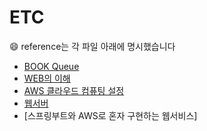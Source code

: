 # ETC
&#128516; reference는 각 파일 아래에 명시했습니다

- [BOOK Queue](https://github.com/yooooonk/TIL/blob/master/ETC/bookQ.md)
- [WEB의 이해](https://github.com/yooooonk/TIL/blob/master/ETC/web.md)
- [AWS 클라우드 컴퓨팅 설정](https://github.com/yooooonk/TIL/blob/master/ETC/AWS.md)
- [웹서버](https://github.com/yooooonk/TIL/blob/master/ETC/webServer.md)
- [스프링부트와 AWS로 혼자 구현하는 웹서비스]